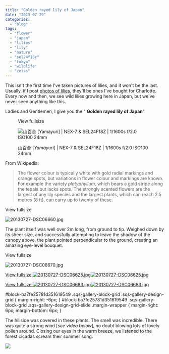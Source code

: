```yaml
---
title: "Golden rayed lily of Japan"
date: "2013-07-29"
categories: 
  - "blog"
tags: 
  - "flower"
  - "japan"
  - "lilies"
  - "lily"
  - "nature"
  - "sel24f18z"
  - "tokyo"
  - "wildlife"
  - "zeiss"
---
```


This isn't the first time I've taken pictures of lilies, and it won't be the last. Usually, if I post [photos of lilies](http://www.martinirwinphotography.com/myblog/?tag=lilies), they'll be ones I've bought for Charlotte. Every now and then, we see wild lilies growing here in Japan, but we've never seen anything like this.

Ladies and Gentlemen, I give you the " **Golden rayed lily of Japan**"

<figure>

View fullsize

![山百合 [Yamayuri] | NEX-7 &amp; SEL24F18Z | 1/1600s f/2.0 ISO100 24mm](/assets/images/42231-20130727-dsc06628.jpg)

<figcaption>



山百合 \[_Yamayuri_\] | NEX-7 & SEL24F18Z | 1/1600s f/2.0 ISO100 24mm





</figcaption>



</figure>

From Wikipedia: 

> The flower colour is typically white with gold radial markings and orange spots, but variations in flower colour and markings are known. For example the variety _platyphyllum,_ which bears a gold stripe along the tepals but lacks spots. The strongly scented flowers are the largest of any lily species and the largest plants, which can reach 2.5 metres (8 ft), can carry up to twenty of these.

View fullsize

![20130727-DSC06660.jpg](/assets/images/518c1-20130727-dsc06660.jpg)

The plant itself was well over 2m long, from ground to tip. Weighed down by its sheer size, and successfully attempting to leave the shadow of the canopy above, the plant pointed perpendicular to the ground, creating an amazing eye-level bouquet.

View fullsize

![20130727-DSC06670.jpg](/assets/images/88dba-20130727-dsc06670.jpg)

[View fullsize ![20130727-DSC06625.jpg](/assets/images/6a18f-20130727-dsc06625.jpg)![20130727-DSC06625.jpg](/assets/images/6a18f-20130727-dsc06625.jpg)](https://exportforscript.wordpress.com/wp-content/uploads/2013/07/6a18f-20130727-dsc06625.jpg) 

[View fullsize ![20130727-DSC06683.jpg](/assets/images/4e6aa-20130727-dsc06683.jpg)![20130727-DSC06683.jpg](/assets/images/4e6aa-20130727-dsc06683.jpg)](https://exportforscript.wordpress.com/wp-content/uploads/2013/07/4e6aa-20130727-dsc06683.jpg) 

#block-ba7fe25781d351619549 .sqs-gallery-block-grid .sqs-gallery-design-grid { margin-right: -6px; } #block-ba7fe25781d351619549 .sqs-gallery-block-grid .sqs-gallery-design-grid-slide .margin-wrapper { margin-right: 6px; margin-bottom: 6px; }

The hillside was covered in these plants. The smell was incredible. There was quite a strong wind \[_see video below_\], no doubt blowing lots of lovely pollen around. Closing our eyes in the warm breeze, we listened to the forest cicadas scream their summer song.

![](/assets/images/cfb9b-screenshot2013-07-29at10.13.32.png)

